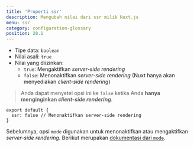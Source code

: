 ```yaml
---
title: 'Properti ssr'
description: Mengubah nilai dari ssr milik Nuxt.js
menu: ssr
category: configuration-glossary
position: 28.1
---
```


- Tipe data: `boolean`
- Nilai asali: `true`
- Nilai yang diizinkan:
  - `true`: Mengaktifkan _server-side rendering_
  - `false`: Menonaktifkan _server-side rendering_ (Nuxt hanya akan menyediakan _client-side rendering_)

> Anda dapat menyetel opsi ini ke `false` ketika Anda **hanya menginginkan _client-side rendering_**.

```js{}[nuxt.config.js]
export default {
  ssr: false // Menonaktifkan server-side rendering
}
```

<base-alert type="next">

Sebelumnya, opsi `mode` digunakan untuk menonaktifkan atau mengaktifkan _server-side rendering_. Berikut merupakan [dokumentasi dari `mode`](/docs/2.x/configuration-glossary/configuration-mode).

</base-alert>
